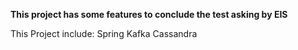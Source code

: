**This project has some features to conclude the test asking by EIS**

This Project include:
Spring
Kafka
Cassandra